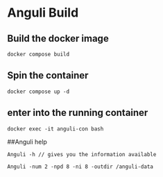 # Anguli Build

## Build the docker image
`docker compose build`

## Spin the container
`docker compose up -d`

## enter into the running container
`docker exec -it anguli-con bash`


##Anguli help

```
Anguli -h // gives you the information available

Anguli -num 2 -npd 8 -ni 8 -outdir /anguli-data

```